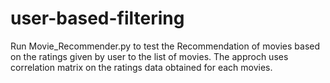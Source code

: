 # user-based-filtering

Run Movie_Recommender.py to test the Recommendation of movies based on the ratings given by user to the list of movies. The approch uses correlation matrix on the ratings data obtained for each movies.
